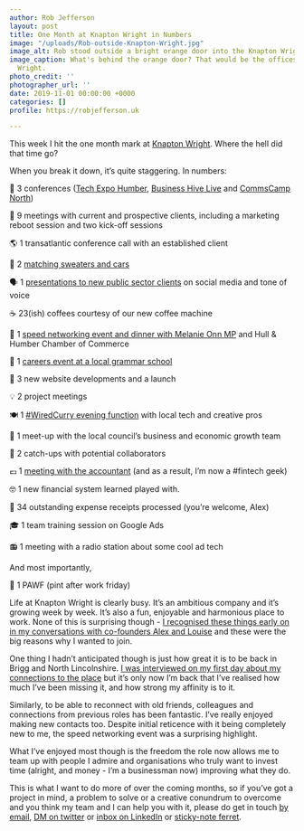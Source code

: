 ```yaml
---
author: Rob Jefferson
layout: post
title: One Month at Knapton Wright in Numbers
image: "/uploads/Rob-outside-Knapton-Wright.jpg"
image_alt: Rob stood outside a bright orange door into the Knapton Wright office.
image_caption: What's behind the orange door? That would be the offices of Knapton
  Wright.
photo_credit: ''
photographer_url: ''
date: 2019-11-01 00:00:00 +0000
categories: []
profile: https://robjefferson.uk

---
```

This week I hit the one month mark at [Knapton Wright](https://www.knaptonwright.co.uk). Where the hell did that time go?

When you break it down, it’s quite staggering. In numbers:

📛 3 conferences ([Tech Expo Humber](https://techexpohumber.com/), [Business Hive Live](https://twitter.com/KnaptonWright/status/1180150427733639169) and [CommsCamp North](https://twitter.com/RobJefferson/status/1186924065094864897))

🤝 9 meetings with current and prospective clients, including a marketing reboot session and two kick-off sessions

🌎 1 transatlantic conference call with an established client

🧶 2 [matching sweaters and cars](https://twitter.com/KnaptonWright/status/1180049309045313542)

🗣️ 1 [presentations to new public sector clients](https://twitter.com/RobJefferson/status/1184178076504248320) on social media and tone of voice

☕ 23(ish) coffees courtesy of our new coffee machine

💨 1 [speed networking event and dinner with Melanie Onn MP](https://twitter.com/hhchamber/status/1185142884594524163) and Hull & Humber Chamber of Commerce

🏫 1 [careers event at a local grammar school](https://twitter.com/KnaptonWright/status/1181973499272994817)

🍾 3 new website developments and a launch

💡 2 project meetings

🍽️ 1 [#WiredCurry evening function](https://www.linkedin.com/posts/lottie-perrelle-pppmarketing_wiredcurry-networking-digital-activity-6593387802975584256-iyRt) with local tech and creative pros

🏢 1 meet-up with the local council’s business and economic growth team

👥 2 catch-ups with potential collaborators

💷 1 [meeting with the accountant](https://www.linkedin.com/posts/activity-6595729341676691456-7dWX) (and as a result, I’m now a #fintech geek)

🤓 1 new financial system learned played with.

🧾 34 outstanding expense receipts processed (you’re welcome, Alex)

🎓 1 team training session on Google Ads

📻 1 meeting with a radio station about some cool ad tech

And most importantly,

🍻 1 PAWF (pint after work friday)

Life at Knapton Wright is clearly busy. It’s an ambitious company and it’s growing week by week. It’s also a fun, enjoyable and harmonious place to work. None of this is surprising though - [I recognised these things early on in my conversations with co-founders Alex and Louise](https://robjefferson.uk/2019/09/16/dexit-what-next.html#-why-knapton-wright) and these were the big reasons why I wanted to join.

One thing I hadn’t anticipated though is just how great it is to be back in Brigg and North Lincolnshire. [I was interviewed on my first day about my connections to the place](https://knaptonwright.co.uk/knapchat-rob-jefferson/) but it’s only now I’m back that I’ve realised how much I’ve been missing it, and how strong my affinity is to it.

Similarly, to be able to reconnect with old friends, colleagues and connections from previous roles has been fantastic. I’ve really enjoyed making new contacts too. Despite initial reticence with it being completely new to me, the speed networking event was a surprising highlight.

What I’ve enjoyed most though is the freedom the role now allows me to team up with people I admire and organisations who truly want to invest time (alright, and money - I’m a businessman now) improving what they do.

This is what I want to do more of over the coming months, so if you’ve got a project in mind, a problem to solve or a creative conundrum to overcome and you think my team and I can help you with it, please do get in touch [by email](mailto:rob@knaptonwright.co.uk), [DM on twitter](https://twitter.com/robjefferson) or [inbox on LinkedIn](http://www.linkedin.com/in/robjjefferson) or [sticky-note ferret](https://www.amazon.co.uk/Maildor-Modou-Sticky-Notes-Ferret/dp/B00N97IM1A).